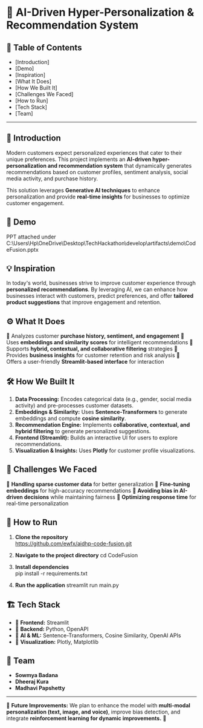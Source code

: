 # 🚀 AI-Driven Hyper-Personalization & Recommendation System

## 📌 Table of Contents
- [Introduction]
- [Demo]
- [Inspiration]
- [What It Does]
- [How We Built It]
- [Challenges We Faced]
- [How to Run]
- [Tech Stack]
- [Team]

---

## 🎯 Introduction
Modern customers expect personalized experiences that cater to their unique preferences. This project implements an **AI-driven hyper-personalization and recommendation system** that dynamically generates recommendations based on customer profiles, sentiment analysis, social media activity, and purchase history.

This solution leverages **Generative AI techniques** to enhance personalization and provide **real-time insights** for businesses to optimize customer engagement.

## 🎥 Demo
PPT attached under C:\Users\Hp\OneDrive\Desktop\TechHackathon\develop\artifacts\demo\CodeFusion.pptx


## 💡 Inspiration
In today's world, businesses strive to improve customer experience through **personalized recommendations**. By leveraging AI, we can enhance how businesses interact with customers, predict preferences, and offer **tailored product suggestions** that improve engagement and retention.

## ⚙️ What It Does
🔹 Analyzes customer **purchase history, sentiment, and engagement**
🔹 Uses **embeddings and similarity scores** for intelligent recommendations
🔹 Supports **hybrid, contextual, and collaborative filtering** strategies
🔹 Provides **business insights** for customer retention and risk analysis
🔹 Offers a user-friendly **Streamlit-based interface** for interaction

## 🛠️ How We Built It
1. **Data Processing:** Encodes categorical data (e.g., gender, social media activity) and pre-processes customer datasets.
2. **Embeddings & Similarity:** Uses **Sentence-Transformers** to generate embeddings and compute **cosine similarity**.
3. **Recommendation Engine:** Implements **collaborative, contextual, and hybrid filtering** to generate personalized suggestions.
4. **Frontend (Streamlit):** Builds an interactive UI for users to explore recommendations.
5. **Visualization & Insights:** Uses **Plotly** for customer profile visualizations.

## 🚧 Challenges We Faced
🔸 **Handling sparse customer data** for better generalization
🔸 **Fine-tuning embeddings** for high-accuracy recommendations
🔸 **Avoiding bias in AI-driven decisions** while maintaining fairness
🔸 **Optimizing response time** for real-time personalization

## 🏃 How to Run
1. **Clone the repository**  
   https://github.com/ewfx/aidhp-code-fusion.git
  
2. **Navigate to the project directory**
   cd CodeFusion

3. **Install dependencies**   
   pip install -r requirements.txt
 
4. **Run the application**
   streamlit run main.py


## 🏗️ Tech Stack
- 🔹 **Frontend:** Streamlit
- 🔹 **Backend:** Python, OpenAPI
- 🔹 **AI & ML:** Sentence-Transformers, Cosine Similarity, OpenAI APIs
- 🔹 **Visualization:** Plotly, Matplotlib

## 👥 Team
- **Sowmya Badana**  
- **Dheeraj Kura** 
- **Madhavi Papshetty**  

---

📢 **Future Improvements:** We plan to enhance the model with **multi-modal personalization (text, image, and voice)**, improve bias detection, and integrate **reinforcement learning for dynamic improvements.** 🚀

